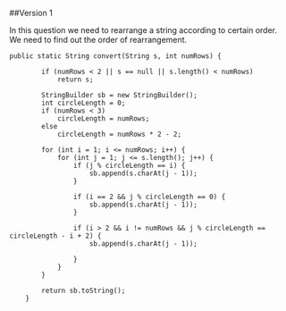 ##Version 1

In this question we need to rearrange a string according to certain order. We need to find out the order of rearrangement.

```
public static String convert(String s, int numRows) {

		if (numRows < 2 || s == null || s.length() < numRows)
			return s;

		StringBuilder sb = new StringBuilder();
		int circleLength = 0;
		if (numRows < 3)
			circleLength = numRows;
		else
			circleLength = numRows * 2 - 2;

		for (int i = 1; i <= numRows; i++) {
			for (int j = 1; j <= s.length(); j++) {
				if (j % circleLength == i) {
					sb.append(s.charAt(j - 1));
				}
				
				if (i == 2 && j % circleLength == 0) {
					sb.append(s.charAt(j - 1));
				}
				
				if (i > 2 && i != numRows && j % circleLength == circleLength - i + 2) {
					sb.append(s.charAt(j - 1));

				}
			}
		}
		
		return sb.toString();
	}
```
